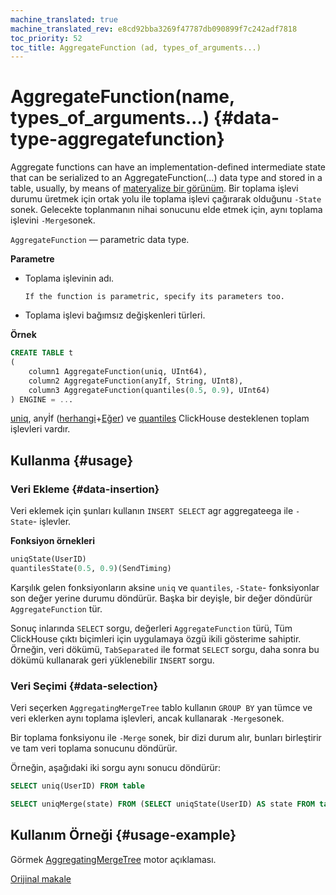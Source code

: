 ```yaml
---
machine_translated: true
machine_translated_rev: e8cd92bba3269f47787db090899f7c242adf7818
toc_priority: 52
toc_title: AggregateFunction (ad, types_of_arguments...)
---
```


# AggregateFunction(name, types\_of\_arguments…) {#data-type-aggregatefunction}

Aggregate functions can have an implementation-defined intermediate state that can be serialized to an AggregateFunction(…) data type and stored in a table, usually, by means of [materyalize bir görünüm](../../sql_reference/statements/select.md#create-view). Bir toplama işlevi durumu üretmek için ortak yolu ile toplama işlevi çağırarak olduğunu `-State` sonek. Gelecekte toplanmanın nihai sonucunu elde etmek için, aynı toplama işlevini `-Merge`sonek.

`AggregateFunction` — parametric data type.

**Parametre**

-   Toplama işlevinin adı.

        If the function is parametric, specify its parameters too.

-   Toplama işlevi bağımsız değişkenleri türleri.

**Örnek**

``` sql
CREATE TABLE t
(
    column1 AggregateFunction(uniq, UInt64),
    column2 AggregateFunction(anyIf, String, UInt8),
    column3 AggregateFunction(quantiles(0.5, 0.9), UInt64)
) ENGINE = ...
```

[uniq](../../sql_reference/aggregate_functions/reference.md#agg_function-uniq), anyİf ([herhangi](../../sql_reference/aggregate_functions/reference.md#agg_function-any)+[Eğer](../../sql_reference/aggregate_functions/combinators.md#agg-functions-combinator-if)) ve [quantiles](../../sql_reference/aggregate_functions/reference.md) ClickHouse desteklenen toplam işlevleri vardır.

## Kullanma {#usage}

### Veri Ekleme {#data-insertion}

Veri eklemek için şunları kullanın `INSERT SELECT` agr aggregateega ile `-State`- işlevler.

**Fonksiyon örnekleri**

``` sql
uniqState(UserID)
quantilesState(0.5, 0.9)(SendTiming)
```

Karşılık gelen fonksiyonların aksine `uniq` ve `quantiles`, `-State`- fonksiyonlar son değer yerine durumu döndürür. Başka bir deyişle, bir değer döndürür `AggregateFunction` tür.

Sonuç inlarında `SELECT` sorgu, değerleri `AggregateFunction` türü, Tüm ClickHouse çıktı biçimleri için uygulamaya özgü ikili gösterime sahiptir. Örneğin, veri dökümü, `TabSeparated` ile format `SELECT` sorgu, daha sonra bu dökümü kullanarak geri yüklenebilir `INSERT` sorgu.

### Veri Seçimi {#data-selection}

Veri seçerken `AggregatingMergeTree` tablo kullanın `GROUP BY` yan tümce ve veri eklerken aynı toplama işlevleri, ancak kullanarak `-Merge`sonek.

Bir toplama fonksiyonu ile `-Merge` sonek, bir dizi durum alır, bunları birleştirir ve tam veri toplama sonucunu döndürür.

Örneğin, aşağıdaki iki sorgu aynı sonucu döndürür:

``` sql
SELECT uniq(UserID) FROM table

SELECT uniqMerge(state) FROM (SELECT uniqState(UserID) AS state FROM table GROUP BY RegionID)
```

## Kullanım Örneği {#usage-example}

Görmek [AggregatingMergeTree](../../engines/table_engines/mergetree_family/aggregatingmergetree.md) motor açıklaması.

[Orijinal makale](https://clickhouse.tech/docs/en/data_types/nested_data_structures/aggregatefunction/) <!--hide-->
